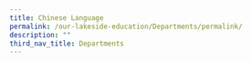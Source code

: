 ```yaml
---
title: Chinese Language
permalink: /our-lakeside-education/Departments/permalink/
description: ""
third_nav_title: Departments
---
```


